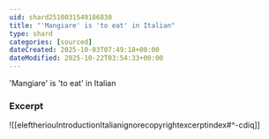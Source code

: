 ```yaml
---
uid: shard2510031549186830
title: "'Mangiare' is 'to eat' in Italian"
type: shard
categories: [sourced]
dateCreated: 2025-10-03T07:49:18+00:00
dateModified: 2025-10-22T03:54:33+00:00
---
```

'Mangiare' is 'to eat' in Italian
### Excerpt
![[eleftheriouIntroductionItalianignorecopyrightexcerptindex#^-cdiq]]